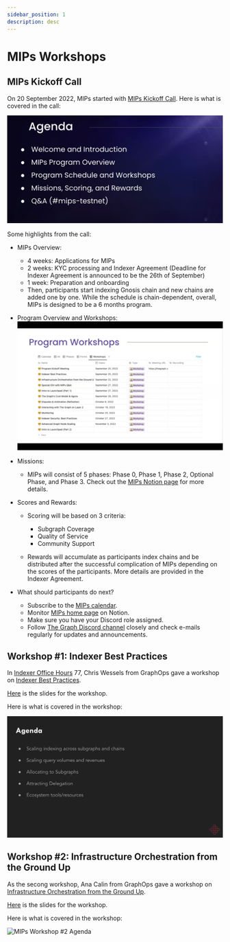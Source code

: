 ```yaml
---
sidebar_position: 1
description: desc
---
```


# MIPs Workshops 

## MIPs Kickoff Call


On 20 September 2022, MIPs started with [MIPs Kickoff Call](https://www.youtube.com/watch?v=iOziDj5FCII). Here is what is covered in the call: 

![MIPs Kickoff Call Agenda](/img/workshops/mips-kickoff-agenda.png)

Some highlights from the call: 

- MIPs Overview:
    - 4 weeks: Applications for MIPs
    - 2 weeks: KYC processing and Indexer Agreement (Deadline for Indexer Agreement is announced to be the 26th of September)
    - 1 week: Preparation and onboarding
    - Then, participants start indexing Gnosis chain and new chains are added one by one. While the schedule is chain-dependent, overall, MIPs is designed to be a 6 months program.

- Program Overview and Workshops:
    ![MIPs Workshop List](/img/workshops/mips-workshops-list.png)

- Missions:
    - MIPs will consist of 5 phases: Phase 0, Phase 1, Phase 2, Optional Phase, and Phase 3. Check out the [MIPs Notion page](https://thegraphfoundation.notion.site/MIPs-Home-911e1187f1d94d12b247317265f81059) for more details.

- Scores and Rewards:
    - Scoring will be based on 3 criteria:
        - Subgraph Coverage
        - Quality of Service
        - Community Support

    - Rewards will accumulate as participants index chains and be distributed after the successful complication of MIPs depending on the scores of the participants. More details are provided in the Indexer Agreement.

- What should participants do next?
    - Subscribe to the [MIPs calendar](https://calendar.google.com/calendar/u/6?cid=Y19xbW4zZjdzcGxjaXY2NHNyZDJsdTBydWRza0Bncm91cC5jYWxlbmRhci5nb29nbGUuY29t).
    - Monitor [MIPs home page](https://thegraphfoundation.notion.site/MIPs-Home-911e1187f1d94d12b247317265f81059) on Notion.
    - Make sure you have your Discord role assigned.
    - Follow [The Graph Discord channel](https://discord.gg/jcSZGwC3Pw) closely and check e-mails regularly for updates and announcements.

## Workshop #1: Indexer Best Practices

In [Indexer Office Hours](https://www.youtube.com/channel/UCQ7G_cCufIVUdUUUf-jdoVA) 77, Chris Wessels from GraphOps gave a workshop on [Indexer Best Practices](https://www.youtube.com/watch?v=5NhPFJgCJFA&list=PLTqyKgxaGF3SvYpAaIFAj9Gr-Rp0l7gUa&index=2).

[Here](https://docs.google.com/presentation/d/1RAbMj6xz5Lj1gowLO8cetO-YPHKo0qq_mE8li2NItfE/edit#slide=id.g139aa651c2c_1_6) is the slides for the workshop. 

Here is what is covered in the workshop: 

![MIPs Workshop #1 Agenda](/img/workshops/mips-workshop1-agenda.png)

## Workshop #2: Infrastructure Orchestration from the Ground Up

As the secong workshop, Ana Calin from GraphOps gave a workshop on [Infrastructure Orchestration from the Ground Up](https://www.youtube.com/watch?v=27m-fD3TEMo&list=PLTqyKgxaGF3SvYpAaIFAj9Gr-Rp0l7gUa&index=3).

[Here](https://docs.google.com/presentation/d/1VJ09Bz4NQ6ud3XIH_0RMWrC3THqt1A-iZhoKgjo-FN8/edit#slide=id.p) is the slides for the workshop. 

Here is what is covered in the workshop: 

![MIPs Workshop #2 Agenda](/img/workshops/mips-workshops2-agenda.png)
